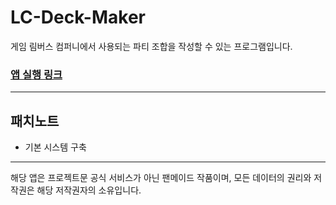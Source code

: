 # LC-Deck-Maker

게임 림버스 컴퍼니에서 사용되는 파티 조합을 작성할 수 있는 프로그램입니다.

### [<u>앱 실행 링크</u>](https://limbuscompany-deckmaker.streamlit.app/)

---

## 패치노트

- 기본 시스템 구축

---

해당 앱은 프로젝트문 공식 서비스가 아닌 팬메이드 작품이며, 모든 데이터의 권리와 저작권은 해당 저작권자의 소유입니다.
